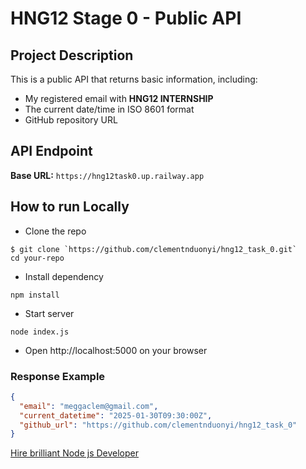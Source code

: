 

# HNG12 Stage 0 - Public API

## Project Description
This is a public API that returns basic information, including:
- My registered email with **HNG12 INTERNSHIP**
- The current date/time in ISO 8601 format
- GitHub repository URL

## API Endpoint
**Base URL:** `https://hng12task0.up.railway.app`

## How to run Locally
- Clone the repo
```
$ git clone `https://github.com/clementnduonyi/hng12_task_0.git`
cd your-repo
```

- Install dependency

```
npm install
```

- Start server
```
node index.js
```


- Open http://localhost:5000 on your browser


### Response Example
```json
{
  "email": "meggaclem@gmail.com",
  "current_datetime": "2025-01-30T09:30:00Z",
  "github_url": "https://github.com/clementnduonyi/hng12_task_0"
}
```

[Hire brilliant Node js Developer](https://hng.tech/hire/nodejs-developers)

